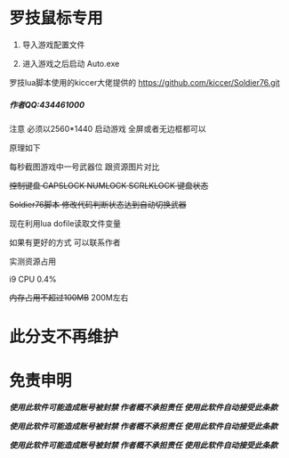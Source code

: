 罗技鼠标专用
=====

1. 导入游戏配置文件

2. 进入游戏之后启动 Auto.exe

罗技lua脚本使用的kiccer大佬提供的 https://github.com/kiccer/Soldier76.git

##### 作者QQ:434461000

注意 必须以2560*1440 启动游戏 全屏或者无边框都可以

原理如下

每秒截图游戏中一号武器位 跟资源图片对比

~~控制键盘 CAPSLOCK NUMLOCK SCRLKLOCK 键盘状态~~

~~Soldier76脚本 修改代码判断状态达到自动切换武器~~

现在利用lua dofile读取文件变量


如果有更好的方式 可以联系作者

实测资源占用 

i9 CPU 0.4% 

~~内存占用不超过100MB~~ 200M左右

# 此分支不再维护

# 免责申明

***使用此软件可能造成账号被封禁 作者概不承担责任 使用此软件自动接受此条款***

***使用此软件可能造成账号被封禁 作者概不承担责任 使用此软件自动接受此条款***

***使用此软件可能造成账号被封禁 作者概不承担责任 使用此软件自动接受此条款***
